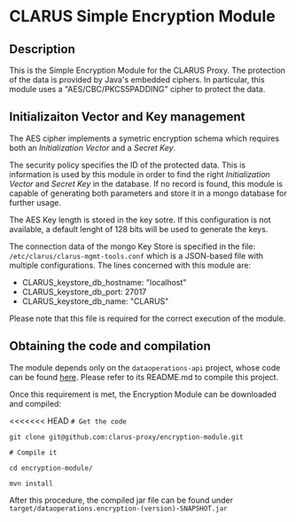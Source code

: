 # CLARUS Simple Encryption Module

## Description

This is the Simple Encryption Module for the CLARUS Proxy.
The protection of the data is provided by Java's embedded ciphers.
In particular, this module uses a "AES/CBC/PKCS5PADDING" cipher to
protect the data.

## Initializaiton Vector and Key management

The AES cipher implements a symetric encryption schema which requires
both an *Initialization Vector* and a *Secret Key*. 

The security policy specifies the ID of the protected data. This is information
is used by this module in order to find the right *Initialization Vector*
and *Secret Key* in the database. If no record is found, this module is capable
of generating both parameters and store it in a mongo database for further
usage.

The AES Key length is stored in the key sotre. If this configuration is
not available, a default lenght of 128 bits will be used to generate the keys.

The connection data of the mongo Key Store is specified in the file:
`/etc/clarus/clarus-mgmt-tools.conf`
which is a JSON-based file with multiple configurations. The lines concerned
with this module are:

* CLARUS_keystore_db_hostname: "localhost"
* CLARUS_keystore_db_port: 27017
* CLARUS_keystore_db_name: "CLARUS"

Please note that this file is required for the correct execution of the module.

## Obtaining the code and compilation

The module depends only on the `dataoperations-api` project, whose code
can be found [here](https://github.com/clarus-proxy/dataoperations-api).
Please refer to its README.md to compile this project.

Once this requirement is met, the Encryption Module can be downloaded and compiled:

<<<<<<< HEAD
`# Get the code`

`git clone git@github.com:clarus-proxy/encryption-module.git`

`# Compile it`

`cd encryption-module/`

`mvn install`

After this procedure, the compiled jar file can be found under `target/dataoperations.encryption-(version)-SNAPSHOT.jar`